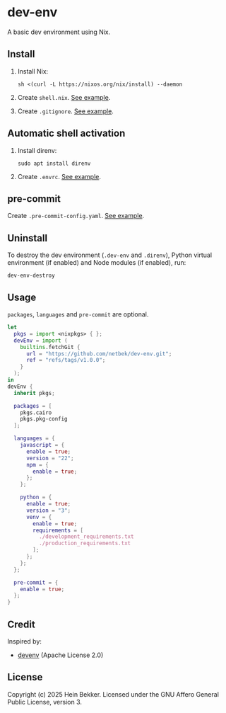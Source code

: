 # dev-env

A basic dev environment using Nix.

## Install

1. Install Nix:

    ```shell
    sh <(curl -L https://nixos.org/nix/install) --daemon
    ```

2. Create `shell.nix`. [See example](#usage).

3. Create `.gitignore`. [See example](.gitignore).

## Automatic shell activation

1. Install direnv:

    ```shell
    sudo apt install direnv
    ```

2. Create `.envrc`. [See example](.envrc).

## pre-commit

Create `.pre-commit-config.yaml`. [See example](.pre-commit-config.yaml).

## Uninstall

To destroy the dev environment (`.dev-env` and `.direnv`), Python virtual environment (if enabled) and Node modules (if enabled), run:

```shell
dev-env-destroy
```

## Usage

`packages`, `languages` and `pre-commit` are optional.

```nix
let
  pkgs = import <nixpkgs> { };
  devEnv = import (
    builtins.fetchGit {
      url = "https://github.com/netbek/dev-env.git";
      ref = "refs/tags/v1.0.0";
    }
  );
in
devEnv {
  inherit pkgs;

  packages = [
    pkgs.cairo
    pkgs.pkg-config
  ];

  languages = {
    javascript = {
      enable = true;
      version = "22";
      npm = {
        enable = true;
      };
    };

    python = {
      enable = true;
      version = "3";
      venv = {
        enable = true;
        requirements = [
          ./development_requirements.txt
          ./production_requirements.txt
        ];
      };
    };
  };

  pre-commit = {
    enable = true;
  };
}
```

## Credit

Inspired by:

- [devenv](https://github.com/cachix/devenv) (Apache License 2.0)

## License

Copyright (c) 2025 Hein Bekker. Licensed under the GNU Affero General Public License, version 3.
